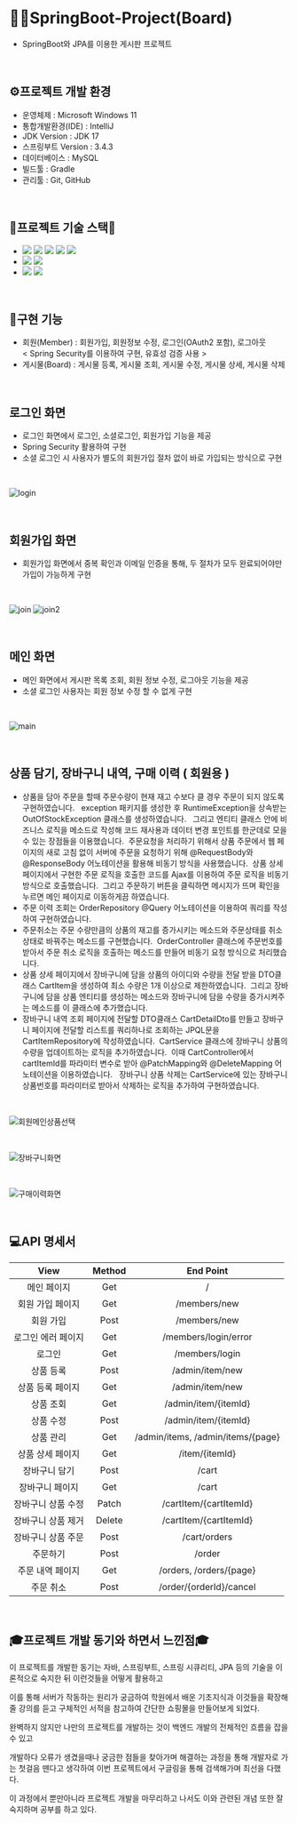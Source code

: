 # 💁‍♂️SpringBoot-Project(Board)
- SpringBoot와 JPA를 이용한 게시판 프로젝트

<br>



## ⚙프로젝트 개발 환경
- 운영체제 : Microsoft Windows 11
- 통합개발환경(IDE) : IntelliJ
- JDK Version : JDK 17
- 스프링부트 Version : 3.4.3
- 데이터베이스 : MySQL
- 빌드툴 : Gradle
- 관리툴 : Git, GitHub

<br>

## 📗프로젝트 기술 스택📗
- <img src="https://img.shields.io/badge/HTML5-E34F26?style=for-the-badge&logo=html5&logoColor=white" /> <img src="https://img.shields.io/badge/CSS3-1572B6?style=for-the-badge&logo=css3&logoColor=white" /> <img src="https://img.shields.io/badge/JS-F7DF1E?style=for-the-badge&logo=JavaScript&logoColor=white" /> <img src="https://img.shields.io/badge/Bootstrap-7952B3?style=for-the-badge&logo=Bootstrap&logoColor=white" /> <img src="https://img.shields.io/badge/Thymeleaf-005F0F?style=for-the-badge&logo=Thymeleaf&logoColor=white" />
- <img src="https://img.shields.io/badge/Spring Boot-6DB33F?style=for-the-badge&logo=SpringBoot&logoColor=white" /> <img src="https://img.shields.io/badge/Spring Security-6DB33F?style=for-the-badge&logo=SpringSecurity&logoColor=white" />
- <img src="https://img.shields.io/badge/Hibernate-59666C?style=for-the-badge&logo=Hibernate&logoColor=white" /> <img src="https://img.shields.io/badge/MySQL-4479A1?style=for-the-badge&logo=MySQL&logoColor=white" />

<br>

## 🔧구현 기능
- 회원(Member) : 회원가입, 회원정보 수정, 로그인(OAuth2 포함), 로그아웃 
<br>     < Spring Security를 이용하여 구현, 유효성 검증 사용 >
- 게시물(Board) : 게시물 등록, 게시물 조회, 게시물 수정, 게시물 상세, 게시물 삭제
<br>    

## 로그인 화면

* 로그인 화면에서 로그인, 소셜로그인, 회원가입 기능을 제공
* Spring Security 활용하여 구현
* 소셜 로그인 시 사용자가 별도의 회원가입 절차 없이 바로 가입되는 방식으로 구현
<br>

![login](https://github.com/user-attachments/assets/a367552c-7fce-48ef-bd71-2e2be0eed560)

<br>


## 회원가입 화면

* 회원가입 화면에서 중복 확인과 이메일 인증을 통해, 두 절차가 모두 완료되어야만 가입이 가능하게 구현


<br>


![join](https://github.com/user-attachments/assets/a761087d-6ab9-40a4-9169-ae68b36d5cb8)
![join2](https://github.com/user-attachments/assets/8c56b287-078f-45db-a3ca-1756df49682a)

<br>


## 메인 화면

* 메인 화면에서 게시판 목록 조회, 회원 정보 수정, 로그아웃 기능을 제공
* 소셜 로그인 사용자는 회원 정보 수정 할 수 없게 구현

<br>

![main](https://github.com/user-attachments/assets/a17c044d-14ac-4efd-be23-512b50e7b4af)

<br>



## 상품 담기, 장바구니 내역, 구매 이력 ( 회원용 )

* 상품을 담아 주문을 할때 주문수량이 현재 재고 수보다 클 경우 주문이 되지 않도록 구현하였습니다. &nbsp; exception 패키지를 생성한 후 RuntimeException을 상속받는 OutOfStockException 클래스를 생성하였습니다. &nbsp; 그리고 엔티티 클래스 안에 비즈니스 로직을 메소드로 작성해 코드 재사용과 데이터 변경 포인트를 한군데로 모을수 있는 장점들을 이용했습니다.&nbsp; 주문요청을 처리하기 위해서 상품 주문에서 웹 페이지의 새로 고침 없이 서버에 주문을 요청하기 위해 @RequestBody와 @ResponseBody 어노테이션을 활용해 비동기 방식을 사용했습니다.&nbsp; 상품 상세 페이지에서 구현한 주문 로직을 호출한 코드를 Ajax를 이용하여 주문 로직을 비동기 방식으로 호출했습니다. &nbsp;그리고 주문하기 버튼을 클릭하면 메시지가 뜨며 확인을 누르면 메인 페이지로 이동하게끔 하였습니다. 
* 주문 이력 조회는 OrderRepository @Query 어노테이션을 이용하여 쿼리를 작성하여 구현하였습니다. 
* 주문취소는 주문 수량만큼의 상품의 재고를 증가시키는 메소드와 주문상태를 취소상태로 바꿔주는 메소드를 구현했습니다.&nbsp; OrderController 클래스에 주문번호를 받아서 주문 취소 로직을 호출하는 메소드를 만들어 비동기 요청 방식으로 처리했습니다.
* 상품 상세 페이지에서 장바구니에 담을 상품의 아이디와 수량을 전달 받을 DTO클래스 CartItem을 생성하여 최소 수량은 1개 이상으로 제한하였습니다.&nbsp; 그리고 장바구니에 담을 상품 엔티티를 생성하는 메소드와 장바구니에 담을 수량을 증가시켜주는 메소드를 이 클래스에 추가했습니다. 
* 장바구니 내역 조회 페이지에 전달할 DTO클래스 CartDetailDto를 만들고 장바구니 페이지에 전달할 리스트를 쿼리하나로 조회하는 JPQL문을 CartItemRepository에 작성하였습니다.&nbsp; CartService 클래스에 장바구니 상품의 수량을 업데이트하는 로직을 추가하였습니다.&nbsp; 이때 CartController에서 cartItemId를 파라미터 변수로 받아 @PatchMapping와 @DeleteMapping 어노테이션을 이용하였습니다. &nbsp; 장바구니 상품 삭제는 CartService에 있는 장바구니 상품번호를 파라미터로 받아서 삭제하는 로직을 추가하여 구현하였습니다.



<br>


![회원메인상품선택](https://user-images.githubusercontent.com/106241314/216755879-354d401d-06f8-4611-8a8f-2d24a05bfd73.png)

<br>


![장바구니화면](https://user-images.githubusercontent.com/106241314/216755973-b0b21c3f-cc2e-416b-8d1f-102afd2ea4f3.png)

<br>

![구매이력화면](https://user-images.githubusercontent.com/106241314/216755956-4a73db4a-45b8-48d6-be11-2f52217ffede.png)

<br>



## 💻API 명세서
|View|Method|End Point|
|:----:|:----:|:----:|
|메인 페이지|Get|/|
|회원 가입 페이지|Get|/members/new|
|회원 가입|Post|/members/new|
|로그인 에러 페이지|Get|/members/login/error|
|로그인|Get|/members/login|
|상품 등록|Post|/admin/item/new|
|상품 등록 페이지|Get|/admin/item/new|
|상품 조회|Get|/admin/item/{itemId}|
|상품 수정|Post|/admin/item/{itemId}|
|상품 관리|Get|/admin/items, /admin/items/{page}|
|상품 상세 페이지|Get|/item/{itemId}|
|장바구니 담기|Post|/cart|
|장바구니 페이지|Get|/cart|
|장바구니 상품 수정|Patch|/cartItem/{cartItemId}|
|장바구니 상품 제거|Delete|/cartItem/{cartItemId}|
|장바구니 상품 주문|Post|/cart/orders|
|주문하기|Post|/order|
|주문 내역 페이지|Get|/orders, /orders/{page}|
|주문 취소|Post|/order/{orderId}/cancel|
<br>



## 🎓프로젝트 개발 동기와 하면서 느낀점🎓

이 프로젝트를 개발한 동기는 자바, 스프링부트, 스프링 시큐리티, JPA 등의 기술을 이론적으로 숙지한 뒤 이런것들을 어떻게 활용하고 


이를 통해 서버가 작동하는 원리가 궁금하여 학원에서 배운 기초지식과 이것들을 확장해줄 강의를 듣고 구체적인 서적을 참고하여 간단한 쇼핑몰을 만들어보게 되었다.


완벽하지 않지만 나만의 프로젝트를 개발하는 것이 백엔드 개발의 전체적인 흐름을 잡을 수 있고 


개발하다 오류가 생겼을때나 궁금한 점들을 찾아가며 해결하는 과정을 통해 개발자로 가는 첫걸음 뗀다고 생각하여 이번 프로젝트에서 구글링을 통해 검색해가며 최선을 다했다. 


이 과정에서 뿐만아니라 프로젝트 개발을 마무리하고 나서도 이와 관련된 개념 또한 잘 숙지하며 공부를 하고 있다.


